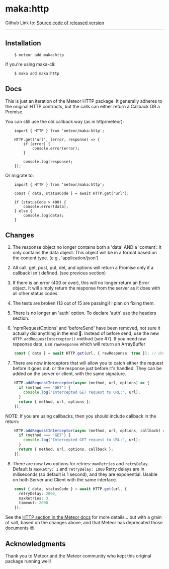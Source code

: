 # maka:http
Github Link to: [Source code of released version](https://github.com/maka-io/maka-http)
***


## Installation

```
    $ meteor add maka:http
```

If you're using maka-cli:

```
    $ maka add maka:http
```

## Docs
This is just an iteration of the Meteor HTTP package.  It generally adheres to
the original HTTP contracts, but the calls can either return a Callback OR a Promise.

You can still use the old callback way (as in http/meteor):
```
    import { HTTP } from 'meteor/maka:http';

    HTTP.get('url', (error, response) => {
        if (error) {
            console.error(error);
        }

        console.log(response);
    });
```

Or migrate to:
```
    import { HTTP } from 'meteor/maka:http';

    const { data, statusCode } = await HTTP.get('url');

    if (statusCode > 400) {
        console.error(data);
    } else {
        console.log(data);
    }
```

## Changes

1. The response object no longer contains both a 'data' AND a 'content'.  It only
    contains the data object.  This object will be in a format based on the
    content type. (e.g., 'application/json')

2. All call, get, post, put, del, and options will return a Promise only if a callback isn't defined. (see previous section)

3. If there is an error (400 or over), this will no longer return an Error object.
    It will simply return the response from the server as it does with all other status codes.

4. The tests are broken (13 out of 15 are passing)! I plan on fixing them.

5. There is no longer an 'auth' option.  To declare 'auth' use the headers section.

6. 'npmRequestOptions' and 'beforeSend' have been removed, not sure it actually did anything in the end 🤔.
    Instead of before send, use the new `HTTP.addRequestInterceptor()` method (see #7). If you need raw repsonse data,
    use `rawResponse` which will return an ArrayBuffer

```typescript
    const { data } = await HTTP.get(url, { rawResponse: true }); // data contains an ArrayBuffer
```


7. There are now interceptors that will allow you to catch either the request before it goes out,
    or the response just before it's handled.
    They can be added on the server or client, with the same signature.

```typescript
    HTTP.addRequestInterceptor(async (method, url, options) => {
      if (method === 'GET') {
        console.log('Intercepted GET request to URL:', url);
      }
      return { method, url, options };
    });
```

NOTE: If you are using callbacks, then you should include callback in the return:
```typescript
    HTTP.addRequestInterceptor(async (method, url, options, callback) => {
      if (method === 'GET') {
        console.log('Intercepted GET request to URL:', url);
      }
      return { method, url, options, callback };
    });
```


8. There are now two options for retries: `maxRetries` and `retryDelay`.  Default is `maxRetry: 1` and `retryDelay: 1000`
    Retry delays are in miliseconds (so default is 1 second), and they are exponential.
    Usable on both Server and Client with the same interface.

```typescript
    const { data, statusCode } = await HTTP.get(url, {
      retryDelay: 2000,
      maxRetries: 3,
      timeout: 2000
    });
```

See the [HTTP section in the Meteor docs](http://docs.meteor.com/#http) for more details...
but with a grain of salt, based on the changes above, and that Meteor has deprecated those
documents 😉.


## Acknowledgments
Thank you to Meteor and the Meteor community who kept this original package running well!
